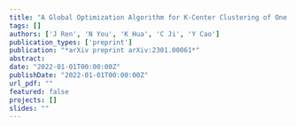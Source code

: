 ```yaml
---
title: "A Global Optimization Algorithm for K-Center Clustering of One Billion Samples"
tags: []
authors: ['J Ren', 'N You', 'K Hua', 'C Ji', 'Y Cao']
publication_types: ['preprint']
publication: "*arXiv preprint arXiv:2301.00061*"
abstract: 
date: "2022-01-01T00:00:00Z"
publishDate: "2022-01-01T00:00:00Z"
url_pdf: ""
featured: false
projects: []
slides: ""
---
```

